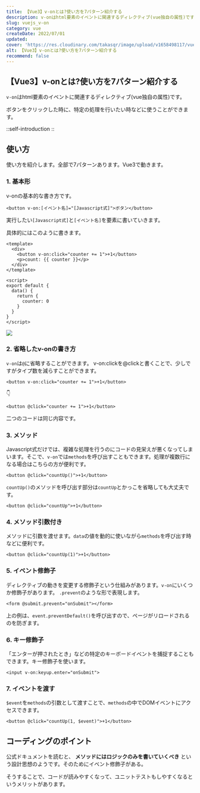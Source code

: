 ```yaml
---
title: 【Vue3】v-onとは?使い方を7パターン紹介する
description: v-onはhtml要素のイベントに関連するディレクティブ(vue独自の属性)です。ボタンをクリックした時に、特定の処理を行いたい時などに使うことができます。使い方を紹介します。全部で7パターンあります。Vue3で動きます。
slug: vuejs_v-on
category: vue
createDate: 2022/07/01
updated: 
cover: 'https://res.cloudinary.com/takasqr/image/upload/v1658498117/vuejs_v-on_fiuhnz.png'
alt: 【Vue3】v-onとは?使い方を7パターン紹介する
recommend: false
---
```


## 【Vue3】v-onとは?使い方を7パターン紹介する

`v-on`はhtml要素のイベントに関連するディレクティブ(vue独自の属性)です。

ボタンをクリックした時に、特定の処理を行いたい時などに使うことができます。

::self-introduction
::

## 使い方
使い方を紹介します。全部で7パターンあります。Vue3で動きます。

### 1. 基本形

v-onの基本的な書き方です。

```vue
<button v-on:[イベント名]="[Javascript式]">ボタン</button>
```

実行したい`[Javascript式]`と`[イベント名]`を要素に書いていきます。

具体的にはこのように書きます。

```vue
<template>
  <div>
    <button v-on:click="counter += 1">+1</button>
    <p>count: {{ counter }}</p>
  </div>
</template>

<script>
export default {
  data() {
    return {
      counter: 0
    }
  }
}
</script>
```

<img src="https://firebasestorage.googleapis.com/v0/b/t8dev-ad45b.appspot.com/o/blog%2Fvuejs%2Fvuejs_v-on_1.png?alt=media&token=3be025ba-6d1c-49a9-b384-3b3405b1ee7c"></img>



### 2. 省略したv-onの書き方
`v-on`は`@`に省略することができます。
v-on:clickを@clickと書くことで、少しですがタイプ数を減らすことができます。

```vue
<button v-on:click="counter += 1">+1</button>
```

👇

```vue
<button @click="counter += 1">+1</button>
```

二つのコードは同じ内容です。

### 3. メソッド
Javascript式だけでは、複雑な処理を行うのにコードの見栄えが悪くなってしまいます。そこで、`v-on`では`methods`を呼び出すこともできます。処理が複数行になる場合はこちらの方が便利です。

```vue
<button @click="countUp()">+1</button>
```

`countUp()`のメソッドを呼び出す部分は`countUp`とかっこを省略しても大丈夫です。

```vue
<button @click="countUp">+1</button>
```



### 4. メソッド引数付き

メソッドに引数を渡せます。`data`の値を動的に使いながら`methods`を呼び出す時などに便利です。

```vue
<button @click="countUp(1)">+1</button>
```

### 5. イベント修飾子
ディレクティブの動きを変更する修飾子という仕組みがあります。`v-on`にいくつか修飾子があります。
`.prevent`のような形で表現します。

```vue
<form @submit.prevent="onSubmit"></form>
```

上の例は、`event.preventDefault()`を呼び出すので、ページがリロードされるのを防ぎます。



### 6. キー修飾子
「エンターが押されたとき」などの特定のキーボードイベントを捕捉することもできます。キー修飾子を使います。

```vue
<input v-on:keyup.enter="onSubmit">
```


### 7. イベントを渡す
`$event`を`methods`の引数として渡すことで、`methods`の中でDOMイベントにアクセスできます。

```vue
<button @click="countUp(1, $event)">+1</button>
```

## コーディングのポイント
公式ドキュメントを読むと、 __メソッドにはロジックのみを書いていくべき__ という設計思想のようです。そのためにイベント修飾子がある。

そうすることで、コードが読みやすくなって、ユニットテストもしやすくなるというメリットがあります。


